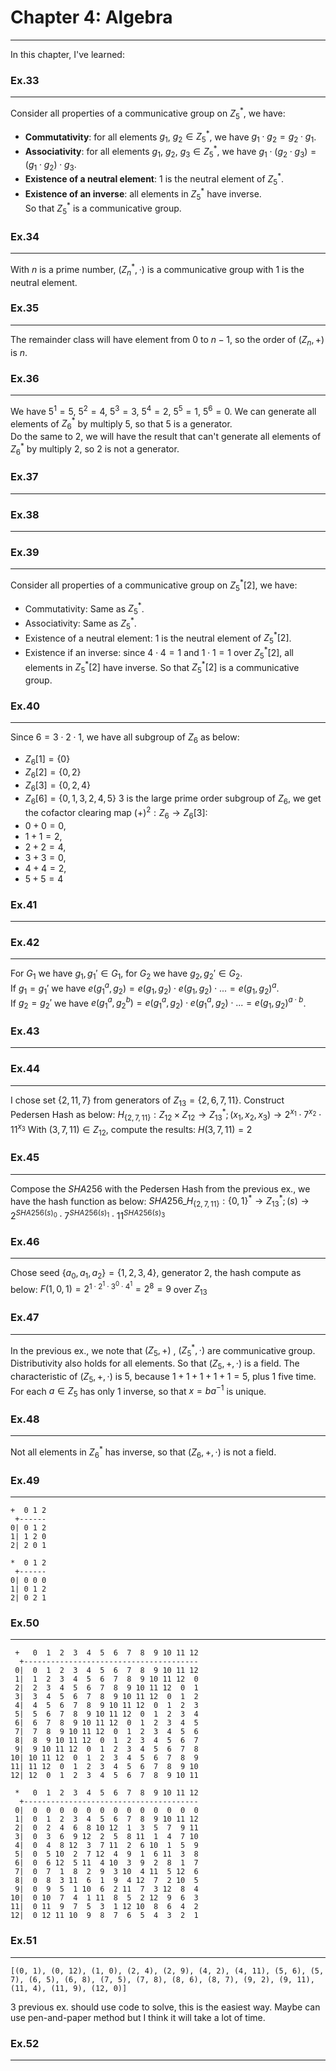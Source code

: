 # Chapter 4: Algebra

---
In this chapter, I've learned:

### **Ex.33**

---
Consider all properties of a communicative group on $Z_5^*$, we have:  

- **Commutativity**: for all elements $g_1$, $g_2 \in Z_5^*$, we have $g_1\cdot g_2 = g_2\cdot g_1$.  
- **Associativity**: for all elements  $g_1$, $g_2$, $g_3 \in Z_5^*$, we have
$g_1\cdot (g_2\cdot g_3) =(g_1\cdot g_2)\cdot g_3$.  
- **Existence of a neutral element**: $1$ is the neutral element of $Z_5^*$.  
- **Existence of an inverse**: all elements in $Z_5^{*}$ have inverse.  
So that $Z_5^{*}$ is a communicative group.  

### **Ex.34**

---
With $n$ is a prime number, $(Z_n^*, \cdot)$ is a communicative group with $1$ is the neutral element.

### **Ex.35**

---
The remainder class will have element from $0$ to $n-1$, so the order of $(Z_n, +)$ is $n$.

### **Ex.36**

---
We have $5^1=5$, $5^2=4$, $5^3=3$, $5^4=2$, $5^5=1$, $5^6=0$. We can generate all elements of $Z_6^{*}$ by multiply $5$,
so that $5$ is a generator.  
Do the same to $2$, we will have the result that can't generate all elements of $Z_6^{*}$ by multiply $2$, so $2$ is not
a generator.

### **Ex.37**

---

### **Ex.38**

---

### **Ex.39**

---
Consider all properties of a communicative group on $Z_5^{*}[2]$, we have:

- Commutativity: Same as $Z_5^*$.
- Associativity: Same as $Z_5^*$.
- Existence of a neutral element: 1 is the neutral element of $Z_5^*[2]$.
- Existence if an inverse: since $4\cdot 4=1$ and $1\cdot 1=1$ over $Z_5^{*}[2]$, all elements in $Z_5^{*}[2]$ have inverse.
So that $Z_5^*[2]$ is a communicative group.

### **Ex.40**

---
Since $6=3\cdot2\cdot1$, we have all subgroup of $Z_6$ as below:  

- $Z_6[1]=\{0\}$
- $Z_6[2]=\{0, 2\}$
- $Z_6[3]=\{0,2,4\}$
- $Z_6[6]=\{0,1,3,2,4,5\}$
$3$ is the large prime order subgroup of $Z_6$, we get the cofactor clearing map $(+)^2: Z_6\rightarrow Z_6[3]$:  
- $0+0=0,$
- $1+1=2,$
- $2+2=4,$
- $3+3=0,$
- $4+4=2,$
- $5+5=4$

### **Ex.41**

---

### **Ex.42**

---
For $G_1$ we have $g_1, g_1' \in G_1$, for $G_2$ we have $g_2, g_2' \in G_2$.  
If $g_1=g_1'$ we have $e(g_1^a, g_2)=e(g_1,g_2)\cdot e(g_1,g_2)\cdot ...=e(g_1,g_2)^a$.  
If $g_2=g_2'$ we have $e(g_1^a, g_2^b)=e(g_1^a,g_2)\cdot e(g_1^a,g_2)\cdot ...=e(g_1,g_2)^{a\cdot b}$.

### **Ex.43**

---

### **Ex.44**

---
I chose set $\{2, 11, 7\}$ from generators of $Z_{13}=\{2,6,7,11\}$. Construct Pedersen Hash as below:
$H_{\{2,7,11\}}:Z_{12}\times Z_{12} \rightarrow Z^{*}_{13}; (x_1,x_2,x_3)\rightarrow2^{x_1}\cdot7^{x_2}\cdot11^{x_3}$
With $(3,7,11)\in Z_{12}$, compute the results: $H(3,7,11)=2$

### **Ex.45**

---
Compose the $SHA256$ with the Pedersen Hash from the previous ex., we have the hash function as below:
$SHA256\_H_{\{2,7,11\}}:\{0,1\}^{*} \rightarrow Z^{*}_{13}; (s)\rightarrow2^{SHA256(s)_0}\cdot7^{SHA256(s)_1}\cdot11^{SHA256(s)_3}$

### **Ex.46**

---
Chose seed $\{a_0, a_1, a_2\}=\{1,2,3,4\}$, generator $2$, the hash compute as below:
$F(1,0,1)=2^{1\cdot2^{1}\cdot3^{0}\cdot4^{1}}=2^8=9$ over $Z_{13}$

### **Ex.47**

---
In the previous ex., we note that $(Z_5,+)$ , $(Z_5^{*}, \cdot)$ are communicative group. Distributivity also holds for all elements. So that $(Z_5, +, \cdot)$ is a field.
The characteristic of $(Z_5, +, \cdot)$ is 5, because $1+1+1+1+1=5$, plus 1 five time.
For each $a\in Z_5$ has only 1 inverse, so that $x=ba^{-1}$ is unique.

### **Ex.48**

---
Not all elements in $Z_6^{*}$ has inverse, so that $(Z_6,+,\cdot)$ is not a field.

### **Ex.49**

---

```
+  0 1 2
 +------
0| 0 1 2
1| 1 2 0
2| 2 0 1

*  0 1 2
 +------
0| 0 0 0
1| 0 1 2
2| 0 2 1
```

### **Ex.50**

---

```
 +   0  1  2  3  4  5  6  7  8  9 10 11 12
  +---------------------------------------
 0|  0  1  2  3  4  5  6  7  8  9 10 11 12
 1|  1  2  3  4  5  6  7  8  9 10 11 12  0
 2|  2  3  4  5  6  7  8  9 10 11 12  0  1
 3|  3  4  5  6  7  8  9 10 11 12  0  1  2
 4|  4  5  6  7  8  9 10 11 12  0  1  2  3
 5|  5  6  7  8  9 10 11 12  0  1  2  3  4
 6|  6  7  8  9 10 11 12  0  1  2  3  4  5
 7|  7  8  9 10 11 12  0  1  2  3  4  5  6
 8|  8  9 10 11 12  0  1  2  3  4  5  6  7
 9|  9 10 11 12  0  1  2  3  4  5  6  7  8
10| 10 11 12  0  1  2  3  4  5  6  7  8  9
11| 11 12  0  1  2  3  4  5  6  7  8  9 10
12| 12  0  1  2  3  4  5  6  7  8  9 10 11

 *   0  1  2  3  4  5  6  7  8  9 10 11 12
  +---------------------------------------
 0|  0  0  0  0  0  0  0  0  0  0  0  0  0
 1|  0  1  2  3  4  5  6  7  8  9 10 11 12
 2|  0  2  4  6  8 10 12  1  3  5  7  9 11
 3|  0  3  6  9 12  2  5  8 11  1  4  7 10
 4|  0  4  8 12  3  7 11  2  6 10  1  5  9
 5|  0  5 10  2  7 12  4  9  1  6 11  3  8
 6|  0  6 12  5 11  4 10  3  9  2  8  1  7
 7|  0  7  1  8  2  9  3 10  4 11  5 12  6
 8|  0  8  3 11  6  1  9  4 12  7  2 10  5
 9|  0  9  5  1 10  6  2 11  7  3 12  8  4
10|  0 10  7  4  1 11  8  5  2 12  9  6  3
11|  0 11  9  7  5  3  1 12 10  8  6  4  2
12|  0 12 11 10  9  8  7  6  5  4  3  2  1
```

### **Ex.51**

---

```
[(0, 1), (0, 12), (1, 0), (2, 4), (2, 9), (4, 2), (4, 11), (5, 6), (5, 7), (6, 5), (6, 8), (7, 5), (7, 8), (8, 6), (8, 7), (9, 2), (9, 11), (11, 4), (11, 9), (12, 0)]
```

3 previous ex. should use code to solve, this is the easiest way. Maybe can use pen-and-paper method but I think it will take a lot of time.

### **Ex.52**

---
